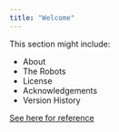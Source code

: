 ```yaml
---
title: "Welcome"
---
```

 
This section might include: 

* About
* The Robots
* License
* Acknowledgements
* Version History

[See here for reference](https://tom-howard.github.io/ros/about/)